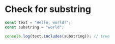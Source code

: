 # Check for substring

```js
const text = "Hello, world!";
const substring = "world";

console.log(text.includes(substring)); // true
```
